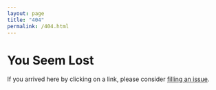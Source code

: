 ```yaml
---
layout: page
title: "404"
permalink: /404.html
---
```


<h1>You Seem Lost</h1>

If you arrived here by clicking on a link, please consider [filling an issue](https://github.com/cvra/cvra.github.io/issues/new).
